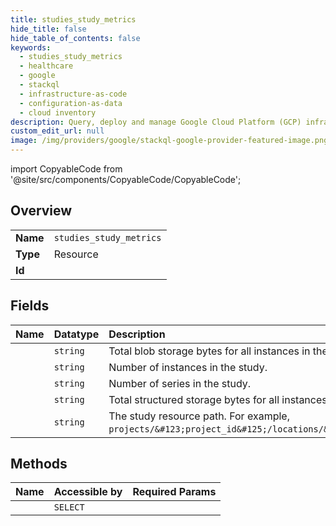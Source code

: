 ```yaml
---
title: studies_study_metrics
hide_title: false
hide_table_of_contents: false
keywords:
  - studies_study_metrics
  - healthcare
  - google    
  - stackql
  - infrastructure-as-code
  - configuration-as-data
  - cloud inventory
description: Query, deploy and manage Google Cloud Platform (GCP) infrastructure and resources using SQL
custom_edit_url: null
image: /img/providers/google/stackql-google-provider-featured-image.png
---
```


import CopyableCode from '@site/src/components/CopyableCode/CopyableCode';




## Overview
<table><tbody>
<tr><td><b>Name</b></td><td><code>studies_study_metrics</code></td></tr>
<tr><td><b>Type</b></td><td>Resource</td></tr>
<tr><td><b>Id</b></td><td><CopyableCode code="healthcare.studies_study_metrics" /></td></tr>
</tbody></table>

## Fields
| Name | Datatype | Description |
|:-----|:---------|:------------|
| <CopyableCode code="blobStorageSizeBytes" /> | `string` | Total blob storage bytes for all instances in the study. |
| <CopyableCode code="instanceCount" /> | `string` | Number of instances in the study. |
| <CopyableCode code="seriesCount" /> | `string` | Number of series in the study. |
| <CopyableCode code="structuredStorageSizeBytes" /> | `string` | Total structured storage bytes for all instances in the study. |
| <CopyableCode code="study" /> | `string` | The study resource path. For example, `projects/&#123;project_id&#125;/locations/&#123;location_id&#125;/datasets/&#123;dataset_id&#125;/dicomStores/&#123;dicom_store_id&#125;/dicomWeb/studies/&#123;study_uid&#125;`. |
## Methods
| Name | Accessible by | Required Params |
|:-----|:--------------|:----------------|
| <CopyableCode code="get_study_metrics" /> | `SELECT` | <CopyableCode code="datasetsId, dicomStoresId, locationsId, projectsId, studiesId" /> |
